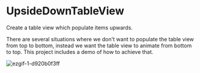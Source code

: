 # UpsideDownTableView
Create a table view which populate items upwards.

There are several situations where we don't want to populate the table view from top to bottom, instead we want the table view to animate from bottom to top.
This project includes a demo of how to achieve that.

![ezgif-1-d920b0f3ff](https://user-images.githubusercontent.com/16204135/38777152-d90cf570-40c0-11e8-94ae-0a9c9b61ce32.gif)





